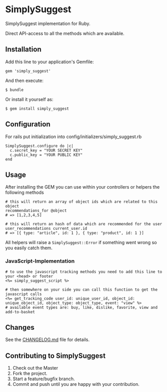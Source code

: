 # SimplySuggest

SimplySuggest implementation for Ruby.

Direct API-access to all the methods which are available.

## Installation

Add this line to your application's Gemfile:

	gem 'simply_suggest'

And then execute:

	$ bundle

Or install it yourself as:

	$ gem install simply_suggest

## Configuration

For rails put initialization into config/initializers/simply_suggest.rb

	SimplySuggest.configure do |c|
      c.secret_key = "YOUR SECRET KEY"
      c.public_key = "YOUR PUBLIC KEY"
    end

## Usage

After installing the GEM you can use within your controllers or helpers the following methods

	# this will return an array of object ids which are related to this object
	recommendations_for @object
	# => [1,2,3,4,5]

	# this will return an hash of data which are recommended for the user
	user_recommendations current_user.id
	# => [{ type: "article", id: 1 }, { type: "product", id: 1 }]

All helpers will raise a ``SimplySuggest::Error`` if something went wrong so you easily catch them.

### JavaScript-Implementation

	# to use the javascript tracking methods you need to add this line to your <head> or footer
	<%= simply_suggest_script %>

	# then somewhere on your side you can call this function to get the javascript calls
	<%= get_tracking_code user_id: unique_user_id, object_id: unique_object_id, object_type: object_type, event: "view" %>
	# available event types are: buy, like, dislike, favorite, view and add-to-basket

## Changes

See the [CHANGELOG.md](CHANGELOG.md) file for details.

## Contributing to SimplySuggest

1. Check out the Master
2. Fork the project.
3. Start a feature/bugfix branch.
4. Commit and push until you are happy with your contribution.